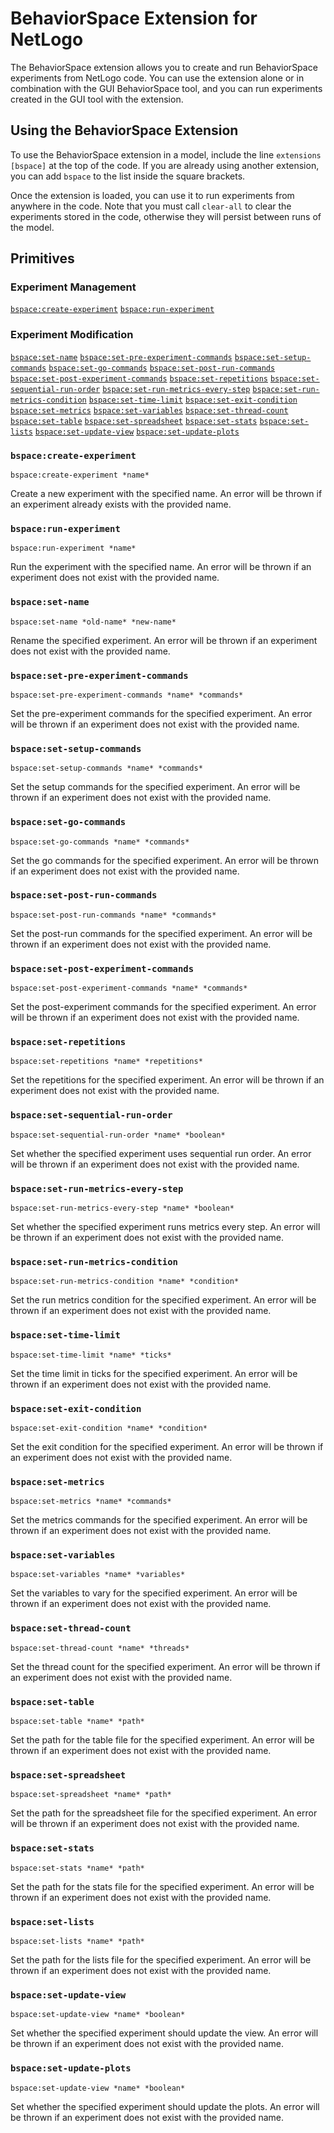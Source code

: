 
# BehaviorSpace Extension for NetLogo

The BehaviorSpace extension allows you to create and run BehaviorSpace experiments from NetLogo code. You can use the
extension alone or in combination with the GUI BehaviorSpace tool, and you can run experiments created in the GUI tool
with the extension.

## Using the BehaviorSpace Extension

To use the BehaviorSpace extension in a model, include the line ```extensions [bspace]``` at the top of the code. If
you are already using another extension, you can add ```bspace``` to the list inside the square brackets.

Once the extension is loaded, you can use it to run experiments from anywhere in the code. Note that you must call
```clear-all``` to clear the experiments stored in the code, otherwise they will persist between runs of the model.

## Primitives

### Experiment Management

[`bspace:create-experiment`](#bspacecreate-experiment)
[`bspace:run-experiment`](#bspacerun-experiment)

### Experiment Modification

[`bspace:set-name`](#bspaceset-name)
[`bspace:set-pre-experiment-commands`](#bspaceset-pre-experiment-commands)
[`bspace:set-setup-commands`](#bspaceset-setup-commands)
[`bspace:set-go-commands`](#bspaceset-go-commands)
[`bspace:set-post-run-commands`](#bspaceset-post-run-commands)
[`bspace:set-post-experiment-commands`](#bspaceset-post-experiment-commands)
[`bspace:set-repetitions`](#bspaceset-repetitions)
[`bspace:set-sequential-run-order`](#bspaceset-sequential-run-order)
[`bspace:set-run-metrics-every-step`](#bspaceset-run-metrics-every-step)
[`bspace:set-run-metrics-condition`](#bspaceset-run-metrics-condition)
[`bspace:set-time-limit`](#bspaceset-time-limit)
[`bspace:set-exit-condition`](#bspaceset-exit-condition)
[`bspace:set-metrics`](#bspaceset-metrics)
[`bspace:set-variables`](#bspaceset-variables)
[`bspace:set-thread-count`](#bspaceset-thread-count)
[`bspace:set-table`](#bspaceset-table)
[`bspace:set-spreadsheet`](#bspaceset-spreadsheet)
[`bspace:set-stats`](#bspaceset-stats)
[`bspace:set-lists`](#bspaceset-list)
[`bspace:set-update-view`](#bspaceset-update-view)
[`bspace:set-update-plots`](#bspaceset-update-plots)

### `bspace:create-experiment`

```NetLogo
bspace:create-experiment *name*
```

Create a new experiment with the specified name. An error will be thrown if an experiment already exists with the
provided name.

### `bspace:run-experiment`

```NetLogo
bspace:run-experiment *name*
```

Run the experiment with the specified name. An error will be thrown if an experiment does not exist with the provided
name.

### `bspace:set-name`

```NetLogo
bspace:set-name *old-name* *new-name*
```

Rename the specified experiment. An error will be thrown if an experiment does not exist with the provided name.

### `bspace:set-pre-experiment-commands`

```NetLogo
bspace:set-pre-experiment-commands *name* *commands*
```

Set the pre-experiment commands for the specified experiment. An error will be thrown if an experiment does not exist
with the provided name.

### `bspace:set-setup-commands`

```NetLogo
bspace:set-setup-commands *name* *commands*
```

Set the setup commands for the specified experiment. An error will be thrown if an experiment does not exist
with the provided name.

### `bspace:set-go-commands`

```NetLogo
bspace:set-go-commands *name* *commands*
```

Set the go commands for the specified experiment. An error will be thrown if an experiment does not exist
with the provided name.

### `bspace:set-post-run-commands`

```NetLogo
bspace:set-post-run-commands *name* *commands*
```

Set the post-run commands for the specified experiment. An error will be thrown if an experiment does not exist
with the provided name.

### `bspace:set-post-experiment-commands`

```NetLogo
bspace:set-post-experiment-commands *name* *commands*
```

Set the post-experiment commands for the specified experiment. An error will be thrown if an experiment does not exist
with the provided name.

### `bspace:set-repetitions`

```NetLogo
bspace:set-repetitions *name* *repetitions*
```

Set the repetitions for the specified experiment. An error will be thrown if an experiment does not exist
with the provided name.

### `bspace:set-sequential-run-order`

```NetLogo
bspace:set-sequential-run-order *name* *boolean*
```

Set whether the specified experiment uses sequential run order. An error will be thrown if an experiment does not exist
with the provided name.

### `bspace:set-run-metrics-every-step`

```NetLogo
bspace:set-run-metrics-every-step *name* *boolean*
```

Set whether the specified experiment runs metrics every step. An error will be thrown if an experiment does not exist
with the provided name.

### `bspace:set-run-metrics-condition`

```NetLogo
bspace:set-run-metrics-condition *name* *condition*
```

Set the run metrics condition for the specified experiment. An error will be thrown if an experiment does not exist
with the provided name.

### `bspace:set-time-limit`

```NetLogo
bspace:set-time-limit *name* *ticks*
```

Set the time limit in ticks for the specified experiment. An error will be thrown if an experiment does not exist with
the provided name.

### `bspace:set-exit-condition`

```NetLogo
bspace:set-exit-condition *name* *condition*
```

Set the exit condition for the specified experiment. An error will be thrown if an experiment does not exist with the
provided name.

### `bspace:set-metrics`

```NetLogo
bspace:set-metrics *name* *commands*
```

Set the metrics commands for the specified experiment. An error will be thrown if an experiment does not exist with the
provided name.

### `bspace:set-variables`

```NetLogo
bspace:set-variables *name* *variables*
```

Set the variables to vary for the specified experiment. An error will be thrown if an experiment does not exist with
the provided name.

### `bspace:set-thread-count`

```NetLogo
bspace:set-thread-count *name* *threads*
```

Set the thread count for the specified experiment. An error will be thrown if an experiment does not exist with the
provided name.

### `bspace:set-table`

```NetLogo
bspace:set-table *name* *path*
```

Set the path for the table file for the specified experiment. An error will be thrown if an experiment does not exist
with the provided name.

### `bspace:set-spreadsheet`

```NetLogo
bspace:set-spreadsheet *name* *path*
```

Set the path for the spreadsheet file for the specified experiment. An error will be thrown if an experiment does not
exist with the provided name.

### `bspace:set-stats`

```NetLogo
bspace:set-stats *name* *path*
```

Set the path for the stats file for the specified experiment. An error will be thrown if an experiment does not exist
with the provided name.

### `bspace:set-lists`

```NetLogo
bspace:set-lists *name* *path*
```

Set the path for the lists file for the specified experiment. An error will be thrown if an experiment does not exist
with the provided name.

### `bspace:set-update-view`

```NetLogo
bspace:set-update-view *name* *boolean*
```

Set whether the specified experiment should update the view. An error will be thrown if an experiment does not exist
with the provided name.

### `bspace:set-update-plots`

```NetLogo
bspace:set-update-view *name* *boolean*
```

Set whether the specified experiment should update the plots. An error will be thrown if an experiment does not exist
with the provided name.

